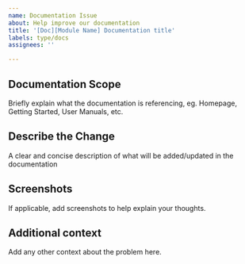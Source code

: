 ```yaml
---
name: Documentation Issue
about: Help improve our documentation
title: '[Doc][Module Name] Documentation title'
labels: type/docs
assignees: ''

---
```


## Documentation Scope
Briefly explain what the documentation is referencing, eg. Homepage, Getting Started, User Manuals, etc.

## Describe the Change
A clear and concise description of what will be added/updated in the documentation

## Screenshots
If applicable, add screenshots to help explain your thoughts.

## Additional context
Add any other context about the problem here.
